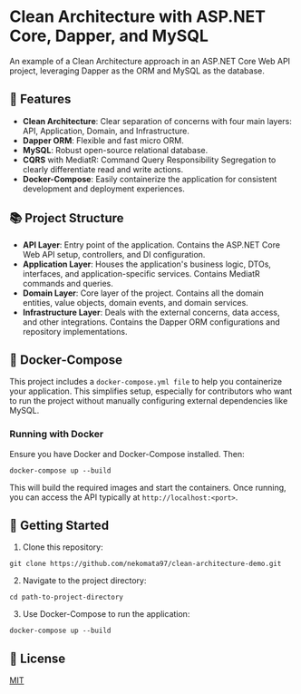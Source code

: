 # Clean Architecture with ASP.NET Core, Dapper, and MySQL
An example of a Clean Architecture approach in an ASP.NET Core Web API project, leveraging Dapper as the ORM and MySQL as the database.

## 🚀 Features
* **Clean Architecture**: Clear separation of concerns with four main layers: API, Application, Domain, and Infrastructure.
* **Dapper ORM**: Flexible and fast micro ORM.
* **MySQL**: Robust open-source relational database.
* **CQRS** with MediatR: Command Query Responsibility Segregation to clearly differentiate read and write actions.
* **Docker-Compose**: Easily containerize the application for consistent development and deployment experiences.

## 📚 Project Structure
* **API Layer**: Entry point of the application. Contains the ASP.NET Core Web API setup, controllers, and DI configuration.
* **Application Layer**: Houses the application's business logic, DTOs, interfaces, and application-specific services. Contains MediatR commands and queries.
* **Domain Layer**: Core layer of the project. Contains all the domain entities, value objects, domain events, and domain services.
* **Infrastructure Layer**: Deals with the external concerns, data access, and other integrations. Contains the Dapper ORM configurations and repository implementations.

## 🐋 Docker-Compose
This project includes a `docker-compose.yml file` to help you containerize your application. This simplifies setup, especially for contributors who want to run the project without manually configuring external dependencies like MySQL.

### Running with Docker
Ensure you have Docker and Docker-Compose installed. Then:

```
docker-compose up --build
```

This will build the required images and start the containers. Once running, you can access the API typically at `http://localhost:<port>`.

## 🌱 Getting Started
1. Clone this repository:
```
git clone https://github.com/nekomata97/clean-architecture-demo.git
```  
2. Navigate to the project directory:
```
cd path-to-project-directory
```
3. Use Docker-Compose to run the application:
```
docker-compose up --build
```

## 📜 License
[MIT](https://choosealicense.com/licenses/mit/)


